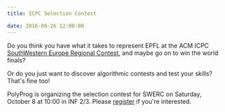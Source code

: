 ```yaml
---
title: ICPC Selection Contest

date: 2016-09-26 12:00:00
---
```


Do you think you have what it takes to represent EPFL at the ACM ICPC [SouthWestern Europe Regional Contest](http://swerc.up.pt/2016/), and maybe go on to win the world finals?

Or do you just want to discover algorithmic contests and test your skills?  
That's fine too!

PolyProg is organizing the selection contest for SWERC on Saturday, October 8 at 10:00 in INF 2/3. Please [register](http://swerc.hc2.ch/) if you're interested.
